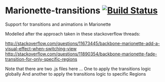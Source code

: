 Marionette-transitions [![Build Status](https://travis-ci.org/UseAllFive/Marionette-transitions.svg?branch=master)](https://travis-ci.org/UseAllFive/Marionette-transitions)
======================

Support for transitions and animations in Marionette

Modelled after the approach taken in these stackoverflow threads:

http://stackoverflow.com/questions/11673445/backbone-marionette-add-a-visual-effect-when-switching-view
http://stackoverflow.com/questions/11890354/backbone-marionette-fade-transition-for-only-specific-regions

Note that there are two .js files here ...
One to apply the transitions logic globally
And another to apply the transitions logic to specific Regions
